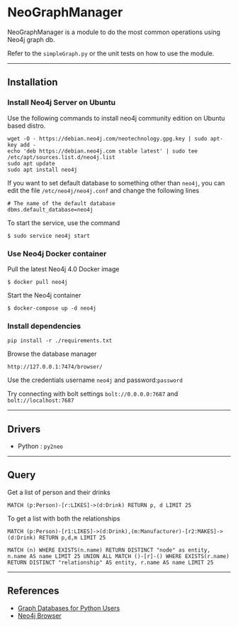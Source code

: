 # NeoGraphManager

NeoGraphManager is a module to do the most common operations using Neo4j graph db.

Refer to the `simpleGraph.py` or the unit tests on how to use the module.

-------------------------------------------------------------------------------
## Installation

### Install Neo4j Server on Ubuntu

Use the following commands to install neo4j community edition on Ubuntu based distro.
```
wget -O - https://debian.neo4j.com/neotechnology.gpg.key | sudo apt-key add -
echo 'deb https://debian.neo4j.com stable latest' | sudo tee /etc/apt/sources.list.d/neo4j.list
sudo apt update
sudo apt install neo4j
```

If you want to set default database to something other than `neo4j`, you can edit the file `/etc/neo4j/neo4j.conf` and change the following lines
```
# The name of the default database
dbms.default_database=neo4j
```

To start the service, use the command
```
$ sudo service neo4j start
```

### Use Neo4j Docker container
Pull the latest Neo4j 4.0 Docker image
```
$ docker pull neo4j 
```

Start the Neo4j container
```
$ docker-compose up -d neo4j
```

### Install dependencies
```
pip install -r ./requirements.txt
```

Browse the database manager
```
http://127.0.0.1:7474/browser/
```
Use the credentials username `neo4j` and password:`password`

Try connecting with bolt settings `bolt://0.0.0.0:7687` and `bolt://localhost:7687`

-------------------------------------------------------------------------------
## Drivers

* Python : `py2neo`

-------------------------------------------------------------------------------
## Query

Get a list of person and their drinks
```
MATCH (p:Person)-[r:LIKES]->(d:Drink) RETURN p, d LIMIT 25
```

To get a list with both the relationships
```
MATCH (p:Person)-[r1:LIKES]->(d:Drink),(m:Manufacturer)-[r2:MAKES]->(d:Drink) RETURN p,d,m LIMIT 25
```

```
MATCH (n) WHERE EXISTS(n.name) RETURN DISTINCT "node" as entity, n.name AS name LIMIT 25 UNION ALL MATCH ()-[r]-() WHERE EXISTS(r.name) RETURN DISTINCT "relationship" AS entity, r.name AS name LIMIT 25
```

-------------------------------------------------------------------------------
## References

* [Graph Databases for Python Users](https://youtu.be/3JMhX1sT98U)
* [Neo4j Browser](https://neo4j.com/developer/neo4j-browser/)